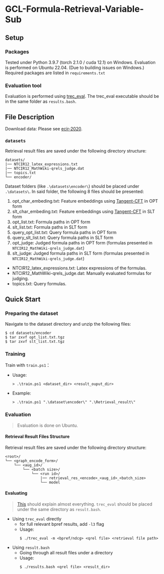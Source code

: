 # GCL-Formula-Retrieval-Variable-Sub

## Setup
### Packages
Tested under Python 3.9.7 (torch 2.1.0 / cuda 12.1) on Windows.
Evaluation is performed on Ubuntu 22.04. (Due to building issues on Windows.)
Required packages are listed in `requirements.txt`

### Evaluation tool
Evaluation is performed using [trec_eval](https://github.com/usnistgov/trec_eval). 
The trec_eval executable should be in the same folder as `results.bash`.

## File Description
Download data: Please see [ecir-2020](https://drive.google.com/drive/folders/1emboT7k4m7yKjru3AOb1xScZgbUnQuC8).

### `datasets`
Retrieval result files are saved under the following directory structure:
```
datasets/
|── NTCIR12_latex_expressions.txt
|── NTCIR12_MathWiki-qrels_judge.dat
|── topics.txt
└── encoder/
```

Dataset folders (like `.\datasets\encoder\`) should be placed under `.\datasets\`.
In said folder, the following 8 files should be presented:
1. opt_char_embeding.txt: Feature embeddings using [Tangent-CFT](https://github.com/BehroozMansouri/TangentCFT) in OPT form
2. slt_char_embeding.txt: Feature embeddings using [Tangent-CFT](https://github.com/BehroozMansouri/TangentCFT) in SLT form
3. opt_list.txt: Formula paths in OPT form
4. slt_list.txt: Formula paths in SLT form
5. query_opt_list.txt: Query formula paths in OPT form
6. query_slt_list.txt: Query formula paths in SLT form
7. opt_judge: Judged formula paths in OPT form (formulas presented in `NTCIR12_MathWiki-qrels_judge.dat`)
8. slt_judge: Judged formula paths in SLT form (formulas presented in `NTCIR12_MathWiki-qrels_judge.dat`)

- NTCIR12_latex_expressions.txt: Latex expressions of the formulas.
- NTCIR12_MathWiki-qrels_judge.dat: Manually evaluated formulas for judging.
- topics.txt: Query formulas.


## Quick Start
### Preparing the dataset
Navigate to the dataset directory and unzip the following files:
```
$ cd datasets/encoder
$ tar zxvf opt_list.txt.tgz
$ tar zxvf slt_list.txt.tgz
```

### Training
Train with `train.ps1`：
* Usage: 
    ```
    > .\train.ps1 <dataset_dir> <result_ouput_dir>
    ```
* Example: 
    ```
    > .\train.ps1 ".\dataset\encoder\" ".\Retrieval_result\"
    ```

### Evaluation
> Evaluation is done on Ubuntu.
#### Retrieval Result Files Structure
Retrieval result files are saved under the following directory structure:
```
<root>/
└── <graph_encode_form>/
    └── <aug_id>/
        └── <batch size>/
            └── <run id>/
                |── retrieval_res_<encode>_<aug_id>_<batch_size>
                └── model
```

#### Evaluating
> [This](http://www.rafaelglater.com/en/post/learn-how-to-use-trec_eval-to-evaluate-your-information-retrieval-system) should explain almost everything.
> `trec_eval` should be placed under the same directory as `result.bash`.

- Using `trec_eval` directly
    - for full relevant bpref results, add `-l3` flag
    - Usage:
        ```
        $ ./trec_eval -m <bpref/ndcg> <qrel file> <retrieval file path>
        ```
- Using `result.bash`
    - Going through all result files under a directory
    - Usage:
        ```
        $ ./results.bash <qrel file> <result_dir>
        ```


